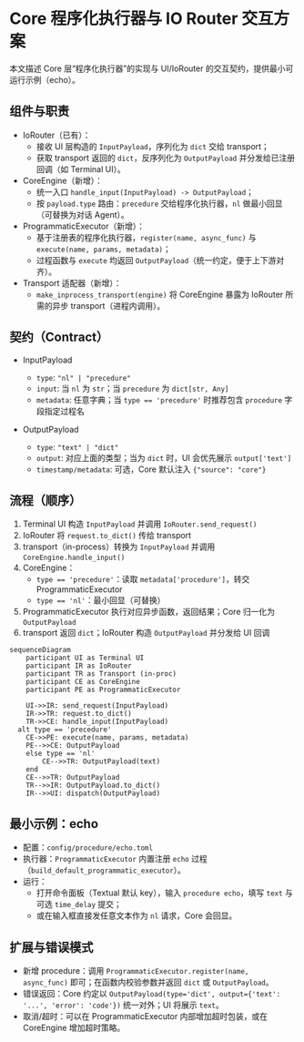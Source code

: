 # Core 程序化执行器与 IO Router 交互方案

本文描述 Core 层“程序化执行器”的实现与 UI/IoRouter 的交互契约，提供最小可运行示例（echo）。

## 组件与职责

- IoRouter（已有）：
  - 接收 UI 层构造的 `InputPayload`，序列化为 `dict` 交给 transport；
  - 获取 transport 返回的 `dict`，反序列化为 `OutputPayload` 并分发给已注册回调（如 Terminal UI）。
- CoreEngine（新增）：
  - 统一入口 `handle_input(InputPayload) -> OutputPayload`；
  - 按 `payload.type` 路由：`precedure` 交给程序化执行器，`nl` 做最小回显（可替换为对话 Agent）。
- ProgrammaticExecutor（新增）：
  - 基于注册表的程序化执行器，`register(name, async_func)` 与 `execute(name, params, metadata)`；
  - 过程函数与 `execute` 均返回 `OutputPayload`（统一约定，便于上下游对齐）。
- Transport 适配器（新增）：
  - `make_inprocess_transport(engine)` 将 CoreEngine 暴露为 IoRouter 所需的异步 transport（进程内调用）。

## 契约（Contract）

- InputPayload
  - `type`: `"nl" | "precedure"`
  - `input`: 当 `nl` 为 `str`；当 `precedure` 为 `dict[str, Any]`
  - `metadata`: 任意字典；当 `type == 'precedure'` 时推荐包含 `procedure` 字段指定过程名

- OutputPayload
  - `type`: `"text" | "dict"`
  - `output`: 对应上面的类型；当为 `dict` 时，UI 会优先展示 `output['text']`
  - `timestamp/metadata`: 可选，Core 默认注入 `{"source": "core"}`

## 流程（顺序）

1. Terminal UI 构造 `InputPayload` 并调用 `IoRouter.send_request()`
2. IoRouter 将 `request.to_dict()` 传给 transport
3. transport（in-process）转换为 `InputPayload` 并调用 `CoreEngine.handle_input()`
4. CoreEngine：
   - `type == 'precedure'`：读取 `metadata['procedure']`，转交 ProgrammaticExecutor
   - `type == 'nl'`：最小回显（可替换）
5. ProgrammaticExecutor 执行对应异步函数，返回结果；Core 归一化为 `OutputPayload`
6. transport 返回 `dict`；IoRouter 构造 `OutputPayload` 并分发给 UI 回调

```mermaid
sequenceDiagram
    participant UI as Terminal UI
    participant IR as IoRouter
    participant TR as Transport (in-proc)
    participant CE as CoreEngine
    participant PE as ProgrammaticExecutor

    UI->>IR: send_request(InputPayload)
    IR->>TR: request.to_dict()
    TR->>CE: handle_input(InputPayload)
  alt type == 'precedure'
    CE->>PE: execute(name, params, metadata)
    PE-->>CE: OutputPayload
    else type == 'nl'
        CE-->>TR: OutputPayload(text)
    end
    CE-->>TR: OutputPayload
    TR-->>IR: OutputPayload.to_dict()
    IR-->>UI: dispatch(OutputPayload)
```

## 最小示例：echo

- 配置：`config/procedure/echo.toml`
- 执行器：`ProgrammaticExecutor` 内置注册 `echo` 过程（`build_default_programmatic_executor`）。
- 运行：
  - 打开命令面板（Textual 默认 key），输入 `procedure echo`，填写 `text` 与可选 `time_delay` 提交；
  - 或在输入框直接发任意文本作为 `nl` 请求，Core 会回显。

## 扩展与错误模式

- 新增 procedure：调用 `ProgrammaticExecutor.register(name, async_func)` 即可；在函数内校验参数并返回 `dict` 或 `OutputPayload`。
- 错误返回：Core 约定以 `OutputPayload(type='dict', output={'text': '...', 'error': 'code'})` 统一对外；UI 将展示 `text`。
- 取消/超时：可以在 ProgrammaticExecutor 内部增加超时包装，或在 CoreEngine 增加超时策略。

